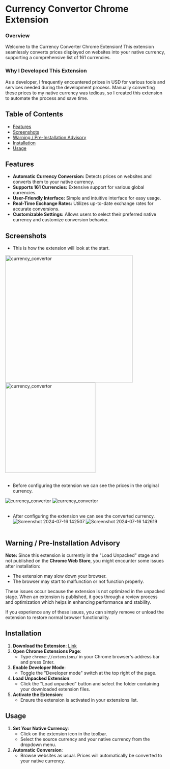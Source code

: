 # Currency Convertor Chrome Extension
### Overview
Welcome to the Currency Converter Chrome Extension! This extension seamlessly converts prices displayed on websites into your native currency, supporting a comprehensive list of 161 currencies. <br>
### Why I Developed This Extension
As a developer, I frequently encountered prices in USD for various tools and services needed during the development process. Manually converting these prices to my native currency was tedious, so I created this extension to automate the process and save time.
## Table of Contents
- [Features](#features)
- [Screenshots](#screenshots)
- [Warning / Pre-Installation Advisory](#warning--pre-installation-advisory)
- [Installation](#installation)
- [Usage](#usage)
## Features
- <b>Automatic Currency Conversion:</b> Detects prices on websites and converts them to your native currency.
- <b>Supports 161 Currencies:</b> Extensive support for various global currencies.
- <b>User-Friendly Interface:</b> Simple and intuitive interface for easy usage.
- <b>Real-Time Exchange Rates:</b> Utilizes up-to-date exchange rates for accurate conversions.
- <b>Customizable Settings:</b> Allows users to select their preferred native currency and customize conversion behavior.
  
## Screenshots
- This is how the extension will look at the start.<br>
<img src="https://github.com/kshitijstc/Currency-Convertor-Extension/assets/144511712/f87df252-5dc8-48ba-b033-d9b7002a0d04" alt="currency_convertor" width="400"/>
<img src="https://github.com/user-attachments/assets/fa2284bb-ab2a-40df-a112-d0d6e74a96df" alt="currency_convertor" width="283"/><br><br>


- Before configuring the extension we can see the prices in the original currency.<br>
<img src="https://github.com/user-attachments/assets/546fec67-abd5-47b2-858d-96deb99f897d" alt="currency_convertor"/>
<img src="https://github.com/user-attachments/assets/e1ff95f1-6ba7-4aa4-9619-b3d0eb18a177" alt="currency_convertor"/><br><br>

- After configuring the extension we can see the converted currency. <br>
![Screenshot 2024-07-16 142507](https://github.com/user-attachments/assets/b79995e5-8ae1-4239-abd3-6cd77566487d)
![Screenshot 2024-07-16 142619](https://github.com/user-attachments/assets/b3054a67-6e65-4184-b51f-c3175012229a)<br><br>

## Warning / Pre-Installation Advisory 
**Note:**  Since this extension is currently in the "Load Unpacked" stage and not published on the <b>Chrome Web Store</b>, you might encounter some issues after installation:

- The extension may slow down your browser.
- The browser may start to malfunction or not function properly.

These issues occur because the extension is not optimized in the unpacked stage. When an extension is published, it goes through a review process and optimization which helps in enhancing performance and stability.

If you experience any of these issues, you can simply remove or unload the extension to restore normal browser functionality.

## Installation
1. **Download the Extension**: [Link](https://drive.google.com/file/d/15lxPOuoAJnGuRttBAZGq_Osg5QPfeeQS/view?usp=sharing)
2. **Open Chrome Extensions Page**:
   - Type `chrome://extensions/` in your Chrome browser's address bar and press Enter.
3. **Enable Developer Mode**:
   - Toggle the "Developer mode" switch at the top right of the page.
4. **Load Unpacked Extension**:
   - Click the "Load unpacked" button and select the folder containing your downloaded extension files.
5. **Activate the Extension**:
   - Ensure the extension is activated in your extensions list.

## Usage
1. **Set Your Native Currency**:
   - Click on the extension icon in the toolbar.
   - Select the source currency and your native currency from the dropdown menu.
2. **Automatic Conversion**:
   - Browse websites as usual. Prices will automatically be converted to your native currency.

